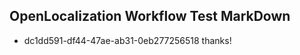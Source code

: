 ## OpenLocalization Workflow Test MarkDown
* dc1dd591-df44-47ae-ab31-0eb277256518 
thanks!<!--HONumber=Feb16_HO4-->
